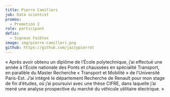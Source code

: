 ```yaml
---
title: Pierre Camilleri
job: Data scientist
promos:
  - Promotion 2
role: participant
defis:
  - Signaux Faibles
image: img/pierre-camilleri.png
github: https://github.com/jazzypierrot
---
```


« Après avoir obtenu un diplôme de l’École polytechnique, j’ai effectué une année à l’École nationale des Ponts et chaussées en spécialité Transport, en parallèle du Master Recherche « Transport et Mobilité » de l’Université Paris-Est. J’ai intégré le département Recherche de Renault pour mon stage de fin d’études, où j’ai poursuivi avec une thèse CIFRE, dans laquelle j’ai mené une analyse prospective du marché du véhicule utilitaire électrique. »
